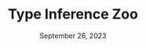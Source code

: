 ---
title:  Type Inference Zoo
date: September 26, 2023
tags:  plt
tools:  haskell, typescript
url: https://github.com/benrbray/type-safari
thumb_url: images/thumbnails/hindley-milner-3.png
github_url: https://github.com/benrbray/type-safari
summary: Still in development.  With this project, I will collect reference implementations of type inference algorithms, with particular emphasis on those features which are necessary for practical implementations, such as error reporting and incrementality.
---